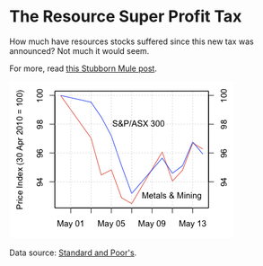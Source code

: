 # The Resource Super Profit Tax
How much have resources stocks suffered since this
new tax was announced? Not much it would seem.

For more, read [this Stubborn Mule post](http://www.stubbornmule.net/2010/05/the-australian-resources-tax/).

![Resources performance vs ASX 300](xmm.png)

Data source: [Standard and Poor's](http://www.standardandpoors.com/indices/sp-asx-all-ordinaries/en/us/?indexId=spaustaordaudto--p-au----).
